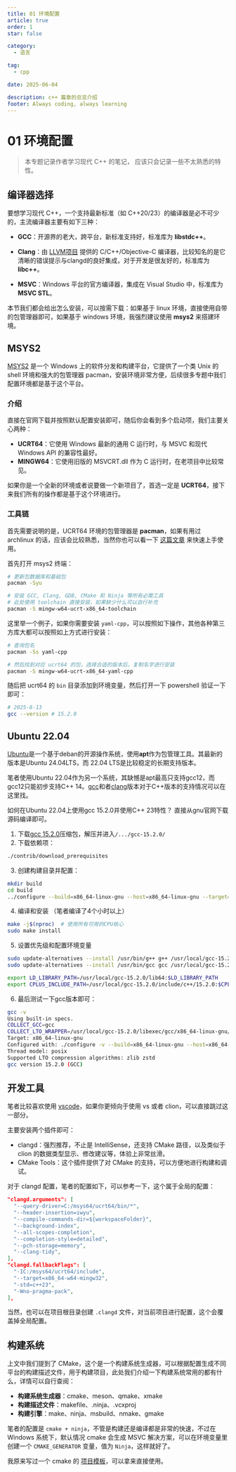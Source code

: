 ```yaml
---
title: 01 环境配置
article: true
order: 1
star: false

category:
  - 语言

tag:
  - cpp

date: 2025-06-04

description: c++ 篇章的总览介绍
footer: Always coding, always learning
---
```


<!-- more -->

# 01 环境配置

> 本专题记录作者学习现代 C++ 的笔记， 应该只会记录一些不太熟悉的特性。

## 编译器选择

要想学习现代 C++，一个支持最新标准（如 C++20/23）的编译器是必不可少的，主流编译器主要有如下三种：

- **GCC**：开源界的老大，跨平台，新标准支持好，标准库为 **libstdc++**。

- **Clang**：由 [LLVM项目](https://github.com/llvm/llvm-project) 提供的 C/C++/Objective-C 编译器，比较知名的是它清晰的错误提示与clangd的良好集成，对于开发是很友好的，标准库为 **libc++**。

- **MSVC**：Windows 平台的官方编译器，集成在 Visual Studio 中，标准库为 **MSVC STL**。

本节我们都会给出怎么安装，可以按需下载：如果基于 linux 环境，直接使用自带的包管理器即可，如果基于 windows 环境，我强烈建议使用 **msys2** 来搭建环境。

## MSYS2

[MSYS2](https://www.msys2.org/) 是一个 Windows 上的软件分发和构建平台，它提供了一个类 Unix 的 shell 环境和强大的包管理器 pacman，安装环境非常方便，后续很多专题中我们配置环境都是基于这个平台。

### 介绍

直接在官网下载并按照默认配置安装即可，随后你会看到多个启动项，我们主要关心两种：

- **UCRT64**：它使用 Windows 最新的通用 C 运行时，与 MSVC 和现代 Windows API 的兼容性最好。
- **MINGW64**：它使用旧版的 MSVCRT.dll 作为 C 运行时，在老项目中比较常见。

如果你是一个全新的环境或者说要做一个新项目了，首选一定是 **UCRT64**，接下来我们所有的操作都是基于这个环境进行。

### 工具链

首先需要说明的是，UCRT64 环境的包管理器是 **pacman**，如果有用过 archlinux 的话，应该会比较熟悉，当然你也可以看一下 [这篇文章](https://www.atlantic.net/dedicated-server-hosting/how-to-use-pacman-in-arch-linux/) 来快速上手使用。

首先打开 msys2 终端：

```bash
# 更新包数据库和基础包
pacman -Syu

# 安装 GCC, Clang, GDB, CMake 和 Ninja 等所有必需工具
# 此处使用 toolchain 直接安装，如果缺少什么可以自行补充
pacman -S mingw-w64-ucrt-x86_64-toolchain
```

这里举一个例子，如果你需要安装 `yaml-cpp`，可以按照如下操作，其他各种第三方库大都可以按照如上方式进行安装：

```bash
# 查询包名
pacman -Ss yaml-cpp

# 然后找到对应 ucrt64 的包，选择合适的版本后，复制名字进行安装
pacman -S mingw-w64-ucrt-x86_64-yaml-cpp
```

随后把 ucrt64 的 `bin` 目录添加到环境变量，然后打开一下 powershell 验证一下即可：

```bash
# 2025-8-13
gcc --version # 15.2.0
```

## Ubuntu 22.04

[Ubuntu](https://ubuntu.com/desktop)是一个基于deban的开源操作系统，使用**apt**作为包管理工具。其最新的版本是Ubuntu 24.04LTS，而 22.04 LTS是比较稳定的长期支持版本。

笔者使用Ubuntu 22.04作为另一个系统，其缺憾是apt最高只支持gcc12，而gcc12只能初步支持C++ 14。[gcc](https://gcc.gnu.org/projects/cxx-status.html)和者[clang](https://clang.llvm.org/cxx_status.html)版本对于C++版本的支持情况可以在这里找。

如何在Ubuntu 22.04上使用gcc 15.2.0并使用C++ 23特性？ 直接从gnu官网下载源码编译即可。

1. 下载[gcc 15.2.0](https://ftp.gnu.org/gnu/gcc/gcc-15.2.0/)压缩包，解压并进入`/.../gcc-15.2.0/`
2. 下载依赖项：
```bash
./contrib/download_prerequisites
```
3. 创建构建目录并配置：
```bash
mkdir build
cd build
../configure --build=x86_64-linux-gnu --host=x86_64-linux-gnu --target=x86_64-linux-gnu --prefix=/usr/local/gcc-15.2.0 --enable-checking=release --enable-languages=c,c++ --disable-multilib --program-suffix=-15.2.0
```
4. 编译和安装 （笔者编译了4个小时以上）
```bash
make -j$(nproc)  # 使用所有可用的CPU核心
sudo make install
```
5. 设置优先级和配置环境变量
```bash
sudo update-alternatives --install /usr/bin/g++ g++ /usr/local/gcc-15.2.0/bin/g++-15.2.0 150
sudo update-alternatives --install /usr/bin/gcc gcc /usr/local/gcc-15.2.0/bin/gcc-15.2.0 150

export LD_LIBRARY_PATH=/usr/local/gcc-15.2.0/lib64:$LD_LIBRARY_PATH
export CPLUS_INCLUDE_PATH=/usr/local/gcc-15.2.0/include/c++/15.2.0:$CPLUS_INCLUDE_PATH
```

6. 最后测试一下gcc版本即可：
```bash
gcc -v
Using built-in specs.
COLLECT_GCC=gcc
COLLECT_LTO_WRAPPER=/usr/local/gcc-15.2.0/libexec/gcc/x86_64-linux-gnu/15.2.0/lto-wrapper
Target: x86_64-linux-gnu
Configured with: ./configure -v --build=x86_64-linux-gnu --host=x86_64-linux-gnu --target=x86_64-linux-gnu --prefix=/usr/local/gcc-15.2.0 --enable-checking=release --enable-languages=c,c++ --disable-multilib --program-suffix=-15.2.0
Thread model: posix
Supported LTO compression algorithms: zlib zstd
gcc version 15.2.0 (GCC) 
```

## 开发工具

笔者比较喜欢使用 [vscode](https://code.visualstudio.com/)，如果你更倾向于使用 vs 或者 clion，可以直接跳过这一部分。

主要安装两个插件即可：

- clangd：强烈推荐，不止是 IntelliSense，还支持 CMake 路径，以及类似于 clion 的数据类型显示、修改建议等，体验上非常丝滑。
- CMake Tools：这个插件提供了对 CMake 的支持，可以方便地进行构建和调试。

对于 clangd 配置，笔者的配置如下，可以参考一下，这个属于全局的配置：

```json
"clangd.arguments": [
  "--query-driver=C:/msys64/ucrt64/bin/*",
  "--header-insertion=iwyu",
  "--compile-commands-dir=${workspaceFolder}",
  "--background-index",
  "--all-scopes-completion",
  "--completion-style=detailed",
  "--pch-storage=memory",
  "--clang-tidy",
],
"clangd.fallbackFlags": [
  "-IC:/msys64/ucrt64/include",
  "--target=x86_64-w64-mingw32",
  "-std=c++23",
  "-Wno-pragma-pack",
],
```

当然，也可以在项目根目录创建 `.clangd` 文件，对当前项目进行配置，这个会覆盖掉全局配置。

## 构建系统

上文中我们提到了 CMake，这个是一个构建系统生成器，可以根据配置生成不同平台的构建描述文件，用于构建项目，此处我们介绍一下构建系统常用的都有什么，详情可以自行查阅：

- **构建系统生成器**：cmake、meson、qmake、xmake
- **构建描述文件**：makefile、.ninja、.vcxproj
- **构建引擎**：make、ninja、msbuild、nmake、gmake

笔者的配置是 `cmake + ninja`，不管是构建还是编译都是非常的快速，不过在 Windows 系统下，默认情况 cmake 会生成 MSVC 解决方案，可以在环境变量里创建一个 `CMAKE_GENERATOR` 变量，值为 `Ninja`，这样就好了。

我原来写过一个 cmake 的 [项目模板](https://github.com/KBchulan/ClBlogs-Src/tree/main/blogs-main/cpp/cmake-template)，可以拿来直接使用。
